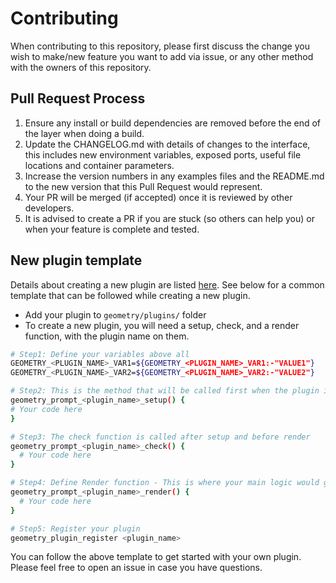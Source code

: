 # Contributing

When contributing to this repository, please first discuss the change you wish to make/new feature you want to add via issue, or any other method with the owners of this repository. 


## Pull Request Process

1. Ensure any install or build dependencies are removed before the end of the layer when doing a 
   build.
2. Update the CHANGELOG.md with details of changes to the interface, this includes new environment 
   variables, exposed ports, useful file locations and container parameters.
3. Increase the version numbers in any examples files and the README.md to the new version that this
   Pull Request would represent.
4. Your PR will be merged (if accepted) once it is reviewed by other developers.
5. It is advised to create a PR if you are stuck (so others can help you) or when your feature is complete and tested. 

## New plugin template

Details about creating a new plugin are listed [here](https://github.com/geometry-zsh/geometry/blob/master/plugins/README.md). See below for a common template that can be followed while creating a new plugin.

* Add your plugin to `geometry/plugins/` folder 
* To create a new plugin, you will need a setup, check, and a render function, with the plugin name on them.

```bash
# Step1: Define your variables above all 
GEOMETRY_<PLUGIN_NAME>_VAR1=${GEOMETRY_<PLUGIN_NAME>_VAR1:-"VALUE1"}
GEOMETRY_<PLUGIN_NAME>_VAR2=${GEOMETRY_<PLUGIN_NAME>_VAR2:-"VALUE2"}

# Step2: This is the method that will be called first when the plugin is loaded.
geometry_prompt_<plugin_name>_setup() {
# Your code here
}

# Step3: The check function is called after setup and before render
geometry_prompt_<plugin_name>_check() {
  # Your code here
}

# Step4: Define Render function - This is where your main logic would go
geometry_prompt_<plugin_name>_render() {
  # Your code here
}

# Step5: Register your plugin
geometry_plugin_register <plugin_name>

```

You can follow the above template to get started with your own plugin. Please feel free to open an issue in case you have questions. 
